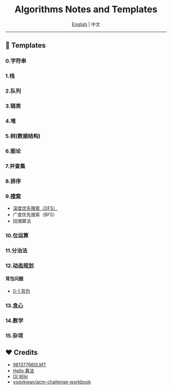 <div align='center'>
  <h1>
  Algorithms Notes and Templates
  </h1>
  <a href='./README.md'>English</a> | 中文
</div>

---

## 📖 Templates

### 0.字符串

### 1.栈

### 2.队列

### 3.链表

### 4.堆

### 5.树(数据结构)

### 6.图论

### 7.并查集

### 8.排序

### 9.[搜索](./Search/)

- [深度优先搜索（DFS）](./Search/Depth_First_Search/)
- 广度优先搜索（BFS）
- 回溯算法

### 10.位运算

### 11.分治法

### 12.[动态规划](./Dynamic_Programming/)

#### 背包问题

- [0-1 背包](./Dynamic_Programming/背包问题/01背包/)

### 13.[贪心](./Greedy/)

### 14.数学

### 15.杂项

## ❤️ Credits

- [981377660LMT](https://github.com/981377660LMT/algorithm-study/)
- [Hello 算法](https://www.hello-algo.com/)
- [OI Wiki](https://oi-wiki.org/)
- [yogykwan/acm-challenge-workbook](https://github.com/yogykwan/acm-challenge-workbook)
